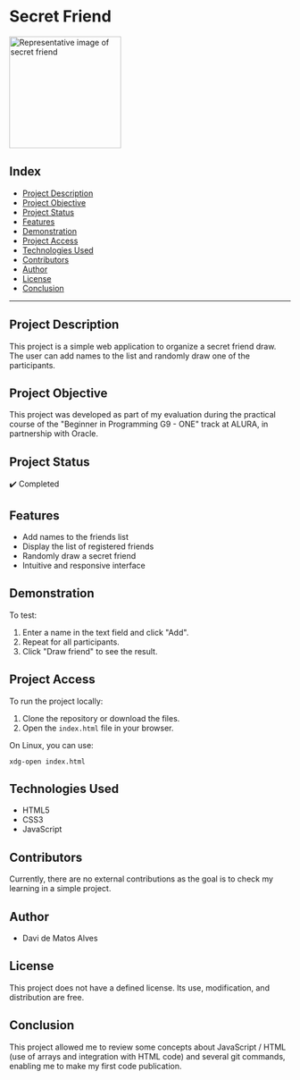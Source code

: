 # Secret Friend

<img src="assets/amigo-secreto.png" alt="Representative image of secret friend" width="200">

## Index

- [Project Description](#project-description)
- [Project Objective](#project-objective)
- [Project Status](#project-status)
- [Features](#features)
- [Demonstration](#demonstration)
- [Project Access](#project-access)
- [Technologies Used](#technologies-used)
- [Contributors](#contributors)
- [Author](#author)
- [License](#license)
- [Conclusion](#conclusion)

---

## Project Description

This project is a simple web application to organize a secret friend draw. The user can add names to the list and randomly draw one of the participants.

## Project Objective

This project was developed as part of my evaluation during the practical course of the "Beginner in Programming G9 - ONE" track at ALURA, in partnership with Oracle.

## Project Status

:heavy_check_mark: Completed

## Features

- Add names to the friends list
- Display the list of registered friends
- Randomly draw a secret friend
- Intuitive and responsive interface

## Demonstration

To test:
1. Enter a name in the text field and click "Add".
2. Repeat for all participants.
3. Click "Draw friend" to see the result.

## Project Access

To run the project locally:
1. Clone the repository or download the files.
2. Open the `index.html` file in your browser.

On Linux, you can use:
```
xdg-open index.html
```

## Technologies Used

- HTML5
- CSS3
- JavaScript

## Contributors

Currently, there are no external contributions as the goal is to check my learning in a simple project.

## Author

- Davi de Matos Alves

## License

This project does not have a defined license. Its use, modification, and distribution are free.

## Conclusion

This project allowed me to review some concepts about JavaScript / HTML (use of arrays and integration with HTML code) and several git commands, enabling me to make my first code publication.